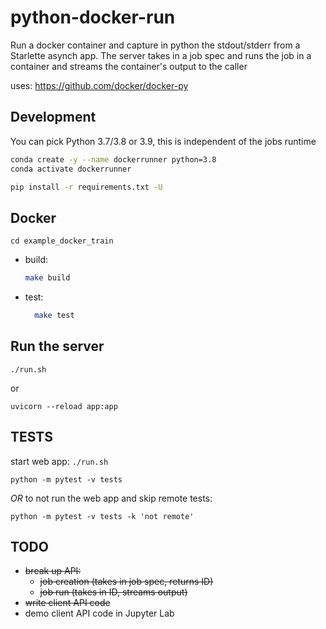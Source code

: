 # python-docker-run
Run a docker container and capture in python the stdout/stderr from a
Starlette asynch app. The server takes in a job spec and runs the
job in a container and streams the container's output to the caller

uses: https://github.com/docker/docker-py

## Development

You can pick Python 3.7/3.8 or 3.9, this is independent of the jobs runtime

```bash
conda create -y --name dockerrunner python=3.8
conda activate dockerrunner

pip install -r requirements.txt -U
```

## Docker

`cd example_docker_train`

- build:

  ```bash
  make build
  ```

- test:

  ```bash
    make test
  ```

## Run the server

`./run.sh`

or

`uvicorn --reload app:app`

## TESTS

start web app: `./run.sh`

`python -m pytest -v tests`

*OR* to not run the web app and skip remote tests:

`python -m pytest -v tests -k 'not remote'`

## TODO

  - ~~break up API:~~
    - ~~job creation (takes in job spec, returns ID)~~
    - ~~job run (takes in ID, streams output)~~
  - ~~write client API code~~
  - demo client API code in Jupyter Lab
